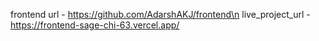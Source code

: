 frontend url - https://github.com/AdarshAKJ/frontend\n
live_project_url - https://frontend-sage-chi-63.vercel.app/
